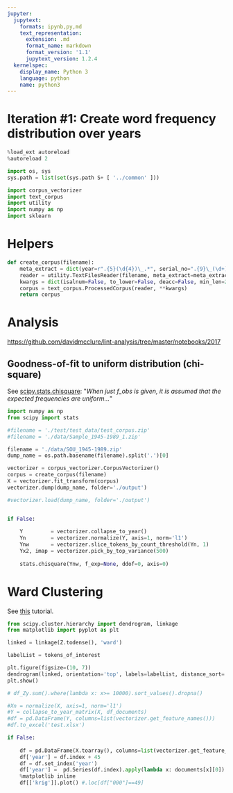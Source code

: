 ```yaml
---
jupyter:
  jupytext:
    formats: ipynb,py,md
    text_representation:
      extension: .md
      format_name: markdown
      format_version: '1.1'
      jupytext_version: 1.2.4
  kernelspec:
    display_name: Python 3
    language: python
    name: python3
---
```


# Iteration #1: Create word frequency distribution over years

```python
%load_ext autoreload
%autoreload 2

import os, sys
sys.path = list(set(sys.path S+ [ '../common' ]))

import corpus_vectorizer
import text_corpus
import utility
import numpy as np
import sklearn

```

# Helpers

```python
def create_corpus(filename):
    meta_extract = dict(year=r".{5}(\d{4})\_.*", serial_no=".{9}\_(\d+).*")
    reader = utility.TextFilesReader(filename, meta_extract=meta_extract, compress_whitespaces=True, dehyphen=True)
    kwargs = dict(isalnum=False, to_lower=False, deacc=False, min_len=2, max_len=None, numerals=False)
    corpus = text_corpus.ProcessedCorpus(reader, **kwargs)
    return corpus
```

# Analysis
https://github.com/davidmcclure/lint-analysis/tree/master/notebooks/2017



## Goodness-of-fit to uniform distribution (chi-square)

See [scipy.stats.chisquare](https://docs.scipy.org/doc/scipy/reference/generated/scipy.stats.chisquare.html): 
"*When just f_obs is given, it is assumed that the expected frequencies are uniform...*"


```python
import numpy as np
from scipy import stats

#filename = './test/test_data/test_corpus.zip'
#filename = './data/Sample_1945-1989_1.zip'

filename = './data/SOU_1945-1989.zip'
dump_name = os.path.basename(filename).split('.')[0]

vectorizer = corpus_vectorizer.CorpusVectorizer()
corpus = create_corpus(filename)
X = vectorizer.fit_transform(corpus)
vectorizer.dump(dump_name, folder='./output')

#vectorizer.load(dump_name, folder='./output')


if False:
    
    Y         = vectorizer.collapse_to_year()
    Yn        = vectorizer.normalize(Y, axis=1, norm='l1') 
    Ynw       = vectorizer.slice_tokens_by_count_threshold(Yn, 1)
    Yx2, imap = vectorizer.pick_by_top_variance(500)
    
    stats.chisquare(Ynw, f_exp=None, ddof=0, axis=0)

```

# Ward Clustering

See [this](https://stackabuse.com/hierarchical-clustering-with-python-and-scikit-learn/) tutorial.


```python
from scipy.cluster.hierarchy import dendrogram, linkage
from matplotlib import pyplot as plt

linked = linkage(Z.todense(), 'ward')

labelList = tokens_of_interest

plt.figure(figsize=(10, 7))
dendrogram(linked, orientation='top', labels=labelList, distance_sort='descending', show_leaf_counts=True)
plt.show()

```

```python
# df_Zy.sum().where(lambda x: x>= 10000).sort_values().dropna()
```

```python
#Xn = normalize(X, axis=1, norm='l1')
#Y = collapse_to_year_matrix(X, df_documents)
#df = pd.DataFrame(Y, columns=list(vectorizer.get_feature_names()))
#df.to_excel('test.xlsx')

if False:
    
    df = pd.DataFrame(X.toarray(), columns=list(vectorizer.get_feature_names()))
    df['year'] = df.index + 45
    df = df.set_index('year')
    df['year'] =  pd.Series(df.index).apply(lambda x: documents[x][0])
    %matplotlib inline
    df[['krig']].plot() #.loc[df["000"]==49]

```

